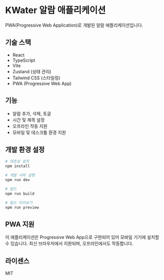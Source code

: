# KWater 알람 애플리케이션

PWA(Progressive Web Application)로 개발된 알람 애플리케이션입니다.

## 기술 스택

- React
- TypeScript
- Vite
- Zustand (상태 관리)
- Tailwind CSS (스타일링)
- PWA (Progressive Web App)

## 기능

- 알람 추가, 삭제, 토글
- 시간 및 제목 설정
- 오프라인 작동 지원
- 모바일 및 데스크톱 환경 지원

## 개발 환경 설정

```bash
# 의존성 설치
npm install

# 개발 서버 실행
npm run dev

# 빌드
npm run build

# 빌드 미리보기
npm run preview
```

## PWA 지원

이 애플리케이션은 Progressive Web App으로 구현되어 있어 모바일 기기에 설치할 수 있습니다.
최신 브라우저에서 지원되며, 오프라인에서도 작동합니다.

## 라이센스

MIT
